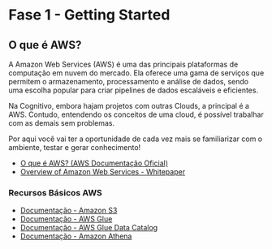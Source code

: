 # Fase 1 - Getting Started

## O que é AWS?

A Amazon Web Services (AWS) é uma das principais plataformas de computação em nuvem do mercado. Ela oferece uma gama de serviços que permitem o armazenamento, processamento e análise de dados, sendo uma escolha popular para criar pipelines de dados escaláveis e eficientes.

Na Cognitivo, embora hajam projetos com outras Clouds, a principal é a AWS. Contudo, entendendo os conceitos de uma cloud, é possível trabalhar com as demais sem problemas.

Por aqui você vai ter a oportunidade de cada vez mais se familiarizar com o ambiente, testar e gerar conhecimento!

   - [O que é AWS? (AWS Documentação Oficial)](https://aws.amazon.com/what-is/)
   - [Overview of Amazon Web Services - Whitepaper](https://docs.aws.amazon.com/whitepapers/latest/aws-overview/introduction.html)

### Recursos Básicos AWS

- [Documentação - Amazon S3](https://aws.amazon.com/pt/pm/serv-s3/?trk=9c7f9c59-8d98-452d-8a14-441a9b6492f3&sc_channel=ps&ef_id=CjwKCAiA3aeqBhBzEiwAxFiOBuPeVNm1jugfeplYP5iJ2Td_Jsl_HES-fp9_4EKhjJxsaNCxc8p6yxoCy3EQAvD_BwE:G:s&s_kwcid=AL!4422!3!589951437116!e!!g!!arquivo%20s3!16393976584!133547552533)
- [Documentação - AWS Glue](https://docs.aws.amazon.com/pt_br/glue/latest/dg/what-is-glue.html)
- [Documentação - AWS Glue Data Catalog](https://docs.aws.amazon.com/pt_br/prescriptive-guidance/latest/serverless-etl-aws-glue/aws-glue-data-catalog.html#:~:text=O%20Registro%20de%20esquemas%20do,esquema%20para%20serializa%C3%A7%C3%A3o%20e%20desserializa%C3%A7%C3%A3o.)
- [Documentação - Amazon Athena](https://docs.aws.amazon.com/pt_br/athena/latest/ug/what-is.html)
